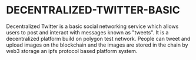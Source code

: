 # DECENTRALIZED-TWITTER-BASIC
Decentralized Twitter is a  basic social networking service which allows users to post and interact with messages known as "tweets". It is a decentralized platform build on polygon test network. People can tweet and upload images on the blockchain and the images are stored in the chain by web3 storage an ipfs protocol based platform system.
